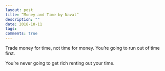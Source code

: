 ```yaml
---
layout: post
title: “Money and Time by Naval”
description: ""
date: 2018-10-11
tags: 
comments: true
---
```



Trade money for time, not time for money. You’re going to run out of time first.

You’re never going to get rich renting out your time.

